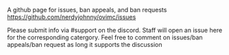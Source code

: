 A github page for issues, ban appeals, and ban requests
https://github.com/nerdyjohnny/ovimc/issues


Please submit info via #support on the discord. Staff will open an issue here for the corresponding catergory. Feel free to comment on issues/ban appeals/ban request as long it supports the discussion
